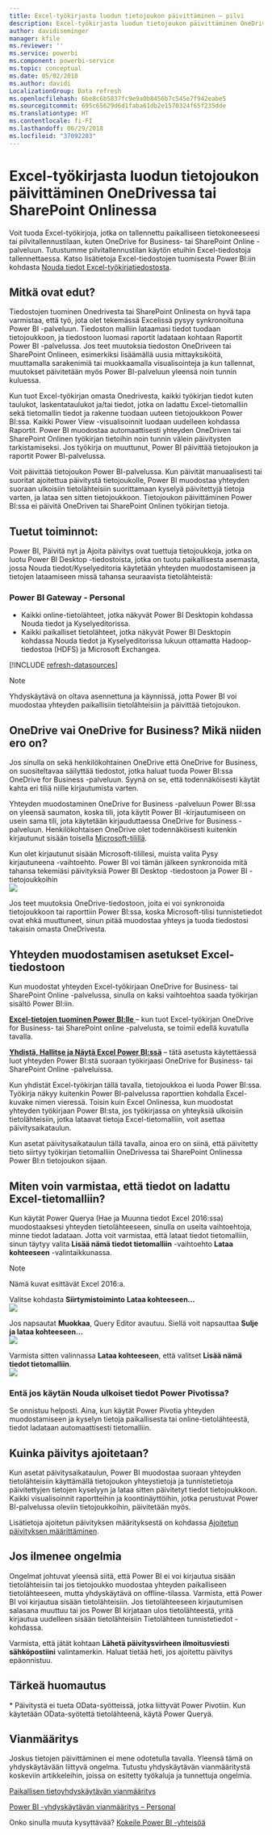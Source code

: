 ```yaml
---
title: Excel-työkirjasta luodun tietojoukon päivittäminen – pilvi
description: Excel-työkirjasta luodun tietojoukon päivittäminen OneDrivessa tai SharePoint Onlinessa
author: davidiseminger
manager: kfile
ms.reviewer: ''
ms.service: powerbi
ms.component: powerbi-service
ms.topic: conceptual
ms.date: 05/02/2018
ms.author: davidi
LocalizationGroup: Data refresh
ms.openlocfilehash: 6be8c6b5837fc9e9a0b8456b7c545e7f942eabe5
ms.sourcegitcommit: 695c65629d6d1faba61db2e1570324f65f235dde
ms.translationtype: HT
ms.contentlocale: fi-FI
ms.lasthandoff: 06/29/2018
ms.locfileid: "37092203"
---
```

# <a name="refresh-a-dataset-created-from-an-excel-workbook-on-onedrive-or-sharepoint-online"></a>Excel-työkirjasta luodun tietojoukon päivittäminen OneDrivessa tai SharePoint Onlinessa
Voit tuoda Excel-työkirjoja, jotka on tallennettu paikalliseen tietokoneeseesi tai pilvitallennustilaan, kuten OneDrive for Business- tai SharePoint Online -palveluun. Tutustumme pilvitallennustilan käytön etuihin Excel-tiedostoja tallennettaessa. Katso lisätietoja Excel-tiedostojen tuomisesta Power BI:iin kohdasta [Nouda tiedot Excel-työkirjatiedostosta](service-excel-workbook-files.md).

## <a name="what-are-the-advantages"></a>Mitkä ovat edut?
Tiedostojen tuominen Onedrivesta tai SharePoint Onlinesta on hyvä tapa varmistaa, että työ, jota olet tekemässä Excelissä pysyy synkronoituna Power BI -palveluun. Tiedoston malliin lataamasi tiedot tuodaan tietojoukkoon, ja tiedostoon luomasi raportit ladataan kohtaan Raportit Power BI -palvelussa. Jos teet muutoksia tiedoston OneDriveen tai SharePoint Onlineen, esimerkiksi lisäämällä uusia mittayksiköitä, muuttamalla sarakenimiä tai muokkaamalla visualisointeja ja kun tallennat, muutokset päivitetään myös Power BI-palveluun yleensä noin tunnin kuluessa.

Kun tuot Excel-työkirjan omasta Onedrivesta, kaikki työkirjan tiedot kuten taulukot, laskentataulukot ja/tai tiedot, jotka on ladattu Excel-tietomalliin sekä tietomallin tiedot ja rakenne tuodaan uuteen tietojoukkoon Power BI:ssa. Kaikki Power View -visualisoinnit luodaan uudelleen kohdassa Raportit. Power BI muodostaa automaattisesti yhteyden OneDriven tai SharePoint Onlinen työkirjan tietoihin noin tunnin välein päivitysten tarkistamiseksi. Jos työkirja on muuttunut, Power BI päivittää tietojoukon ja raportit Power BI-palvelussa.

Voit päivittää tietojoukon Power BI-palvelussa. Kun päivität manuaalisesti tai suoritat ajoitettua päivitystä tietojoukolle, Power BI muodostaa yhteyden suoraan ulkoisiin tietolähteisiin suorittamaan kyselyä päivitettyjä tietoja varten, ja lataa sen sitten tietojoukkoon. Tietojoukon päivittäminen Power BI:ssa ei päivitä OneDriven tai SharePoint Onlinen työkirjan tietoja. 

## <a name="whats-supported"></a>Tuetut toiminnot:
Power BI, Päivitä nyt ja Ajoita päivitys ovat tuettuja tietojoukkoja, jotka on luotu Power BI Desktop -tiedostoista, jotka on tuotu paikallisesta asemasta, jossa Nouda tiedot/Kyselyeditoria käytetään yhteyden muodostamiseen ja tietojen lataamiseen missä tahansa seuraavista tietolähteistä:  

### <a name="power-bi-gateway---personal"></a>Power BI Gateway - Personal
* Kaikki online-tietolähteet, jotka näkyvät Power BI Desktopin kohdassa Nouda tiedot ja Kyselyeditorissa.
* Kaikki paikalliset tietolähteet, jotka näkyvät Power BI Desktopin kohdassa Nouda tiedot ja Kyselyeditorissa lukuun ottamatta Hadoop-tiedostoa (HDFS) ja Microsoft Exchangea.

<!-- Refresh Data sources-->
[!INCLUDE [refresh-datasources](./includes/refresh-datasources.md)]

> [!NOTE]
> Yhdyskäytävä on oltava asennettuna ja käynnissä, jotta Power BI voi muodostaa yhteyden paikallisiin tietolähteisiin ja päivittää tietojoukon.
> 
> 

## <a name="onedrive-or-onedrive-for-business-whats-the-difference"></a>OneDrive vai OneDrive for Business? Mikä niiden ero on?
Jos sinulla on sekä henkilökohtainen OneDrive että OneDrive for Business, on suositeltavaa säilyttää tiedostot, jotka haluat tuoda Power BI:ssa OneDrive for Business -palveluun. Syynä on se, että todennäköisesti käytät kahta eri tiliä niille kirjautumista varten.

Yhteyden muodostaminen OneDrive for Business -palveluun Power BI:ssa on yleensä saumaton, koska tili, jota käytit Power BI -kirjautumiseen on usein sama tili, jota käytetään kirjauduttaessa OneDrive for Business -palveluun. Henkilökohtaisen OneDrive olet todennäköisesti kuitenkin kirjautunut sisään toisella [Microsoft-tilillä](https://account.microsoft.com).

Kun olet kirjautunut sisään Microsoft-tilillesi, muista valita Pysy kirjautuneena -vaihtoehto. Power BI voi tämän jälkeen synkronoida mitä tahansa tekemiäsi päivityksiä Power BI Desktop -tiedostoon ja Power BI -tietojoukkoihin  
    ![](media/refresh-excel-file-onedrive/refresh_signin_keepmesignedin.png)

Jos teet muutoksia OneDrive-tiedostoon, joita ei voi synkronoida tietojoukkoon tai raporttiin Power BI:ssa, koska Microsoft-tilisi tunnistetiedot ovat ehkä muuttuneet, sinun pitää muodostaa yhteys ja tuoda tiedostosi takaisin omasta OneDrivesta.

## <a name="options-for-connecting-to-excel-file"></a>Yhteyden muodostamisen asetukset Excel-tiedostoon
Kun muodostat yhteyden Excel-työkirjaan OneDrive for Business- tai SharePoint Online -palvelussa, sinulla on kaksi vaihtoehtoa saada työkirjan sisältö Power BI:iin.

[**Excel-tietojen tuominen Power BI:lle** ](service-excel-workbook-files.md#import-or-connect-to-an-excel-workbook-from-power-bi) – kun tuot Excel-työkirjan OneDrive for Business- tai SharePoint online -palvelusta, se toimii edellä kuvatulla tavalla.

[**Yhdistä, Hallitse ja Näytä Excel Power BI:ssä**](service-excel-workbook-files.md#one-excel-workbook--two-ways-to-use-it) – tätä asetusta käytettäessä luot yhteyden Power BI:stä suoraan työkirjaasi OneDrive for Business- tai SharePoint Online -palveluissa.

Kun yhdistät Excel-työkirjan tällä tavalla, tietojoukkoa ei luoda Power BI:ssa. Työkirja näkyy kuitenkin Power BI-palvelussa raporttien kohdalla Excel-kuvake nimen vieressä. Toisin kuin Excel Onlinessa, kun muodostat yhteyden työkirjaan Power BI:sta, jos työkirjassa on yhteyksiä ulkoisiin tietolähteisiin, jotka lataavat tietoja Excel-tietomalliin, voit asettaa päivitysaikataulun.

Kun asetat päivitysaikataulun tällä tavalla, ainoa ero  on siinä, että päivitetty tieto siirtyy työkirjan tietomalliin OneDrivessa tai SharePoint Onlinessa Power BI:n tietojoukon sijaan.

## <a name="how-do-i-make-sure-data-is-loaded-to-the-excel-data-model"></a>Miten voin varmistaa, että tiedot on ladattu Excel-tietomalliin?
Kun käytät Power Querya (Hae ja Muunna tiedot Excel 2016:ssa) muodostaaksesi yhteyden tietolähteeseen, sinulla on useita vaihtoehtoja, minne tiedot ladataan. Jotta voit varmistaa, että lataat tiedot tietomalliin, sinun täytyy valita **Lisää nämä tiedot tietomalliin** -vaihtoehto **Lataa kohteeseen** -valintaikkunassa.

> [!NOTE]
> Nämä kuvat esittävät Excel 2016:a.
> 
> 

Valitse kohdasta **Siirtymistoiminto** **Lataa kohteeseen...**  
    ![](media/refresh-excel-file-onedrive/refresh_loadtodm_1.png)

Jos napsautat **Muokkaa**, Query Editor avautuu. Siellä voit napsauttaa **Sulje ja lataa kohteeseen...**  
    ![](media/refresh-excel-file-onedrive/refresh_loadtodm_2.png)

Varmista sitten valinnassa **Lataa kohteeseen**, että valitset **Lisää nämä tiedot tietomalliin**.  
    ![](media/refresh-excel-file-onedrive/refresh_loadtodm_3.png)

### <a name="what-if-i-use-get-external-data-in-power-pivot"></a>Entä jos käytän Nouda ulkoiset tiedot Power Pivotissa?
Se onnistuu helposti. Aina, kun käytät Power Pivotia yhteyden muodostamiseen ja kyselyn tietoja paikallisesta tai online-tietolähteestä, tiedot ladataan automaattisesti tietomalliin.

## <a name="how-do-i-schedule-refresh"></a>Kuinka päivitys ajoitetaan?
Kun asetat päivitysaikataulun, Power BI muodostaa suoraan yhteyden tietolähteisiin käyttämällä tietojoukon yhteystietoja ja tunnistetietoja päivitettyjen tietojen kyselyyn ja lataa sitten päivitetyt tiedot tietojoukkoon. Kaikki visualisoinnit raportteihin ja koontinäyttöihin, jotka perustuvat Power BI-palvelussa oleviin tietojoukkoihin, päivitetään myös.

Lisätietoja ajoitetun päivityksen määrityksestä on kohdassa [Ajoitetun päivityksen määrittäminen](refresh-scheduled-refresh.md).

## <a name="when-things-go-wrong"></a>Jos ilmenee ongelmia
Ongelmat johtuvat yleensä siitä, että Power BI ei voi kirjautua sisään tietolähteisiin tai jos tietojoukko muodostaa yhteyden paikalliseen tietolähteeseen, mutta yhdyskäytävä on offline-tilassa. Varmista, että Power BI voi kirjautua sisään tietolähteisiin. Jos tietolähteeseen kirjautumisen salasana muuttuu tai jos Power BI kirjataan ulos tietolähteestä, yritä kirjautua uudelleen sisään tietolähteisiin Tietolähteen tunnistetiedot -kohdassa.

Varmista, että jätät kohtaan **Lähetä päivitysvirheen ilmoitusviesti sähköpostiini** valintamerkin. Haluat tietää heti, jos ajoitettu päivitys epäonnistuu.

## <a name="important-notes"></a>Tärkeä huomautus
\* Päivitystä ei tueta OData-syötteissä, jotka liittyvät Power Pivotiin. Kun käytetään OData-syötettä tietolähteenä, käytä Power Queryä.

## <a name="troubleshooting"></a>Vianmääritys
Joskus tietojen päivittäminen ei mene odotetulla tavalla. Yleensä tämä on yhdyskäytävään liittyvä ongelma. Tutustu yhdyskäytävän vianmääritystä koskeviin artikkeleihin, joissa on esitetty työkaluja ja tunnettuja ongelmia.

[Paikallisen tietoyhdyskäytävän vianmääritys](service-gateway-onprem-tshoot.md)

[Power BI -yhdyskäytävän vianmääritys – Personal](service-admin-troubleshooting-power-bi-personal-gateway.md)

Onko sinulla muuta kysyttävää? [Kokeile Power BI -yhteisöä](http://community.powerbi.com/)

